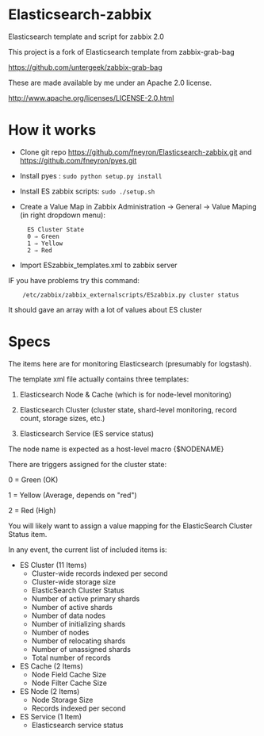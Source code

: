 Elasticsearch-zabbix
====================

Elasticsearch template and script for zabbix 2.0

This project is a fork of Elasticsearch template from zabbix-grab-bag

https://github.com/untergeek/zabbix-grab-bag

These are made available by me under an Apache 2.0 license.

http://www.apache.org/licenses/LICENSE-2.0.html


How it works
=============

- Clone git repo https://github.com/fneyron/Elasticsearch-zabbix.git and https://github.com/fneyron/pyes.git
- Install pyes : `sudo python setup.py install`
- Install ES zabbix scripts: `sudo ./setup.sh`
- Create a Value Map in Zabbix Administration -> General -> Value Maping (in right dropdown menu):

		ES Cluster State	
		0 ⇒ Green
		1 ⇒ Yellow
		2 ⇒ Red
- Import ESzabbix_templates.xml to zabbix server

IF you have problems try this command: 

		/etc/zabbix/zabbix_externalscripts/ESzabbix.py cluster status

It should gave an array with a lot of values about ES cluster

Specs
=====


The items here are for monitoring Elasticsearch (presumably for logstash).

The template xml file actually contains three templates:

1. Elasticsearch Node & Cache (which is for node-level monitoring)

2. Elasticsearch Cluster (cluster state, shard-level monitoring, record count, storage sizes, etc.)

3. Elasticsearch Service (ES service status)

The node name is expected as a host-level macro {$NODENAME}

There are triggers assigned for the cluster state:

0 = Green (OK)

1 = Yellow (Average, depends on "red")

2 = Red (High)


You will likely want to assign a value mapping for the ElasticSearch Cluster Status item.

In any event, the current list of included items is:

* ES Cluster (11 Items)
	- Cluster-wide records indexed per second
	- Cluster-wide storage size
	- ElasticSearch Cluster Status
	- Number of active primary shards
	- Number of active shards
	- Number of data nodes
	- Number of initializing shards
	- Number of nodes
	- Number of relocating shards
	- Number of unassigned shards
	- Total number of records
* ES Cache (2 Items)
	- Node Field Cache Size
	- Node Filter Cache Size
* ES Node (2 Items)
	- Node Storage Size
	- Records indexed per second
* ES Service (1 Item)
	- Elasticsearch service status
